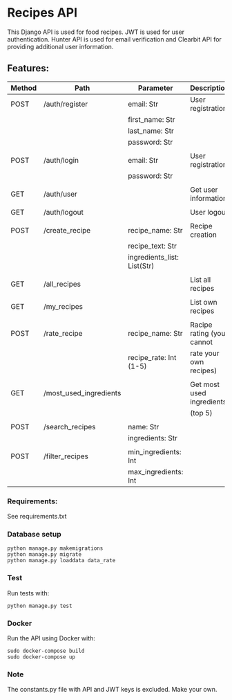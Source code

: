 # Recipes API

This Django API is used for food recipes. JWT is used for user authentication. Hunter API is used
for email verification and Clearbit API for providing additional user information.

## Features:

| Method | Path                   | Parameter                   | Description               |
| ------ | ---------------------- | --------------------------- | ------------------------- |
| POST   | /auth/register         | email: Str                  | User registration         |
|        |                        | first_name: Str             |                           |
|        |                        | last_name: Str              |                           |
|        |                        | password: Str               |                           |
|        |                        |                             |                           |
| POST   | /auth/login            | email: Str                  | User registration         |
|        |                        | password: Str               |                           |
|        |                        |                             |                           |
| GET    | /auth/user             |                             | Get user information      |
|        |                        |                             |                           |
| GET    | /auth/logout           |                             | User logout               |
|        |                        |                             |                           |
| POST   | /create_recipe         | recipe_name: Str            | Recipe creation           |
|        |                        | recipe_text: Str            |                           |
|        |                        | ingredients_list: List(Str) |                           |
|        |                        |                             |                           |
| GET    | /all_recipes           |                             | List all recipes          |
|        |                        |                             |                           |
| GET    | /my_recipes            |                             | List own recipes          |
|        |                        |                             |                           |
| POST   | /rate_recipe           | recipe_name: Str            | Racipe rating (you cannot |
|        |                        | recipe_rate: Int (1-5)      | rate your own recipes)    |
|        |                        |                             |                           |
| GET    | /most_used_ingredients |                             | Get most used ingredients |
|        |                        |                             | (top 5)                   |
|        |                        |                             |                           |
| POST   | /search_recipes        | name: Str                   |                           |
|        |                        | ingredients: Str            |                           |
|        |                        |                             |                           |
| POST   | /filter_recipes        | min_ingredients: Int        |                           |
|        |                        | max_ingredients: Int        |                           |

### Requirements:

See requirements.txt

### Database setup

```
python manage.py makemigrations
python manage.py migrate
python manage.py loaddata data_rate
```

### Test

Run tests with:

```
python manage.py test
```

### Docker

Run the API using Docker with:

```
sudo docker-compose build
sudo docker-compose up
```

### Note

The constants.py file with API and JWT keys is excluded. Make your own.
